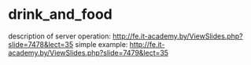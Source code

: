 # drink_and_food
description of server operation:
http://fe.it-academy.by/ViewSlides.php?slide=7478&lect=35
simple example: 
http://fe.it-academy.by/ViewSlides.php?slide=7479&lect=35
